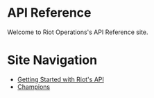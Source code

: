 # API Reference

Welcome to Riot Operations's API Reference site.

# Site Navigation
* [Getting Started with Riot's API](/getting_started/getting_started_landing_page.md)
* [Champions](/Champions/champions_landing_page.md)
